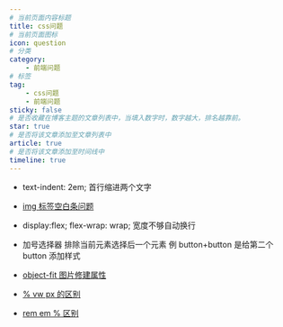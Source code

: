 ```yaml
---
# 当前页面内容标题
title: css问题
# 当前页面图标
icon: question
# 分类
category:
    - 前端问题
# 标签
tag:
    - css问题
    - 前端问题
sticky: false
# 是否收藏在博客主题的文章列表中，当填入数字时，数字越大，排名越靠前。
star: true
# 是否将该文章添加至文章列表中
article: true
# 是否将该文章添加至时间线中
timeline: true
---
```


-   text-indent: 2em; 首行缩进两个文字
-   [img 标签空白条问题](./img标签空白条问题.md)
-   display:flex; flex-wrap: wrap; 宽度不够自动换行
-   加号选择器 排除当前元素选择后一个元素 例 button+button 是给第二个 button 添加样式
-   [object-fit 图片修建属性](https://www.runoob.com/cssref/pr-object-fit.html)

-   [% vw px 的区别](https://gitee.com/mmmtmxk/wtzl/blob/master/%E9%97%AE%E9%A2%98/css/%25%20px%20%E4%B8%8E%20vw%E7%9A%84%E5%8C%BA%E5%88%AB.md)
-   [rem em % 区别](https://gitee.com/mmmtmxk/wtzl/blob/master/%E9%97%AE%E9%A2%98/css/rem%20em%20%25.md)
